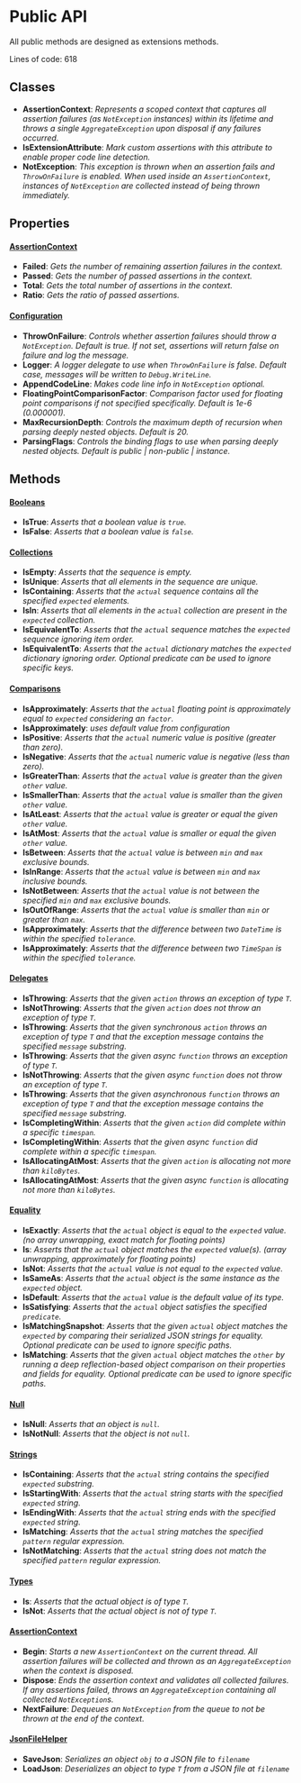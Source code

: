 # Public API
All public methods are designed as extensions methods.

Lines of code: 618
## Classes
- __AssertionContext__: _Represents a scoped context that captures all assertion failures (as `NotException` instances) within its lifetime and throws a single `AggregateException` upon disposal if any failures occurred._
- __IsExtensionAttribute__: _Mark custom assertions with this attribute to enable proper code line detection._
- __NotException__: _This exception is thrown when an assertion fails and `ThrowOnFailure` is enabled. When used inside an `AssertionContext`, instances of `NotException` are collected instead of being thrown immediately._
## Properties
#### <u>AssertionContext</u>
- __Failed__: _Gets the number of remaining assertion failures in the context._
- __Passed__: _Gets the number of passed assertions in the context._
- __Total__: _Gets the total number of assertions in the context._
- __Ratio__: _Gets the ratio of passed assertions._
#### <u>Configuration</u>
- __ThrowOnFailure__: _Controls whether assertion failures should throw a `NotException`. Default is true. If not set, assertions will return false on failure and log the message._
- __Logger__: _A logger delegate to use when `ThrowOnFailure` is false. Default case, messages will be written to `Debug.WriteLine`._
- __AppendCodeLine__: _Makes code line info in `NotException` optional._
- __FloatingPointComparisonFactor__: _Comparison factor used for floating point comparisons if not specified specifically. Default is 1e-6 (0.000001)._
- __MaxRecursionDepth__: _Controls the maximum depth of recursion when parsing deeply nested objects. Default is 20._
- __ParsingFlags__: _Controls the binding flags to use when parsing deeply nested objects. Default is public | non-public | instance._
## Methods
#### <u>Booleans</u>
- __IsTrue__: _Asserts that a boolean value is `true`._
- __IsFalse__: _Asserts that a boolean value is `false`._
#### <u>Collections</u>
- __IsEmpty__: _Asserts that the sequence is empty._
- __IsUnique__: _Asserts that all elements in the sequence are unique._
- __IsContaining__: _Asserts that the `actual` sequence contains all the specified `expected` elements._
- __IsIn__: _Asserts that all elements in the `actual` collection are present in the `expected` collection._
- __IsEquivalentTo__: _Asserts that the `actual` sequence matches the `expected` sequence ignoring item order._
- __IsEquivalentTo__: _Asserts that the `actual` dictionary matches the `expected` dictionary ignoring order. Optional predicate can be used to ignore specific keys._
#### <u>Comparisons</u>
- __IsApproximately__: _Asserts that the `actual` floating point is approximately equal to `expected` considering an `factor`._
- __IsApproximately__: _uses default value from configuration_
- __IsPositive__: _Asserts that the `actual` numeric value is positive (greater than zero)._
- __IsNegative__: _Asserts that the `actual` numeric value is negative (less than zero)._
- __IsGreaterThan__: _Asserts that the `actual` value is greater than the given `other` value._
- __IsSmallerThan__: _Asserts that the `actual` value is smaller than the given `other` value._
- __IsAtLeast__: _Asserts that the `actual` value is greater or equal the given `other` value._
- __IsAtMost__: _Asserts that the `actual` value is smaller or equal the given `other` value._
- __IsBetween__: _Asserts that the `actual` value is between `min` and `max` exclusive bounds._
- __IsInRange__: _Asserts that the `actual` value is between `min` and `max` inclusive bounds._
- __IsNotBetween__: _Asserts that the `actual` value is not between the specified `min` and `max` exclusive bounds._
- __IsOutOfRange__: _Asserts that the `actual` value is smaller than `min` or greater than `max`._
- __IsApproximately__: _Asserts that the difference between two `DateTime` is within the specified `tolerance`._
- __IsApproximately__: _Asserts that the difference between two `TimeSpan` is within the specified `tolerance`._
#### <u>Delegates</u>
- __IsThrowing__: _Asserts that the given `action` throws an exception of type `T`._
- __IsNotThrowing__: _Asserts that the given `action` does not throw an exception of type `T`._
- __IsThrowing__: _Asserts that the given synchronous `action` throws an exception of type `T` and that the exception message contains the specified `message` substring._
- __IsThrowing__: _Asserts that the given async `function` throws an exception of type `T`._
- __IsNotThrowing__: _Asserts that the given async `function` does not throw an exception of type `T`._
- __IsThrowing__: _Asserts that the given asynchronous `function` throws an exception of type `T` and that the exception message contains the specified `message` substring._
- __IsCompletingWithin__: _Asserts that the given `action` did complete within a specific `timespan`._
- __IsCompletingWithin__: _Asserts that the given async `function` did complete within a specific `timespan`._
- __IsAllocatingAtMost__: _Asserts that the given `action` is allocating not more than `kiloBytes`._
- __IsAllocatingAtMost__: _Asserts that the given async `function` is allocating not more than `kiloBytes`._
#### <u>Equality</u>
- __IsExactly__: _Asserts that the `actual` object is equal to the `expected` value. (no array unwrapping, exact match for floating points)_
- __Is__: _Asserts that the `actual` object matches the `expected` value(s). (array unwrapping, approximately for floating points)_
- __IsNot__: _Asserts that the `actual` value is not equal to the `expected` value._
- __IsSameAs__: _Asserts that the `actual` object is the same instance as the `expected` object._
- __IsDefault__: _Asserts that the `actual` value is the default value of its type._
- __IsSatisfying__: _Asserts that the `actual` object satisfies the specified `predicate`._
- __IsMatchingSnapshot__: _Asserts that the given `actual` object matches the `expected` by comparing their serialized JSON strings for equality. Optional predicate can be used to ignore specific paths._
- __IsMatching__: _Asserts that the given `actual` object matches the `other` by running a deep reflection-based object comparison on their properties and fields for equality. Optional predicate can be used to ignore specific paths._
#### <u>Null</u>
- __IsNull__: _Asserts that an object is `null`._
- __IsNotNull__: _Asserts that the object is not `null`._
#### <u>Strings</u>
- __IsContaining__: _Asserts that the `actual` string contains the specified `expected` substring._
- __IsStartingWith__: _Asserts that the `actual` string starts with the specified `expected` string._
- __IsEndingWith__: _Asserts that the `actual` string ends with the specified `expected` string._
- __IsMatching__: _Asserts that the `actual` string matches the specified `pattern` regular expression._
- __IsNotMatching__: _Asserts that the `actual` string does not match the specified `pattern` regular expression._
#### <u>Types</u>
- __Is__: _Asserts that the actual object is of type `T`._
- __IsNot__: _Asserts that the actual object is not of type `T`._
#### <u>AssertionContext</u>
- __Begin__: _Starts a new `AssertionContext` on the current thread. All assertion failures will be collected and thrown as an `AggregateException` when the context is disposed._
- __Dispose__: _Ends the assertion context and validates all collected failures. If any assertions failed, throws an `AggregateException` containing all collected `NotException`s._
- __NextFailure__: _Dequeues an `NotException` from the queue to not be thrown at the end of the context._
#### <u>JsonFileHelper</u>
- __SaveJson__: _Serializes an object `obj` to a JSON file to `filename`_
- __LoadJson__: _Deserializes an object to type `T` from a JSON file at `filename`_
